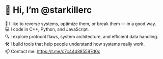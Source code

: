 # 👋 Hi, I’m @starkillerc

🧠 I like to reverse systems, optimize them, or break them — in a good way.  
💻 I code in C++, Python, and JavaScript.  
🔍 I explore protocol flaws, system architecture, and efficient data handling.  
🛠 I build tools that help people understand how systems really work.  
📫 Contact me: https://t.me/c7c44d885597d0c
